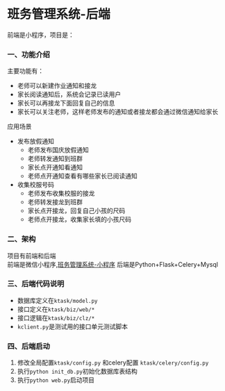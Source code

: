 # 班务管理系统-后端
前端是小程序，项目是：

### 一、功能介绍
主要功能有：
* 老师可以新建作业通知和接龙
* 家长阅读通知后，系统会记录已读用户
* 家长可以再接龙下面回复自己的信息
* 家长可以关注老师，这样老师发布的通知或者接龙都会通过微信通知给家长

应用场景
* 发布放假通知
    * 老师发布国庆放假通知
    * 老师转发通知到班群
    * 家长点开通知看通知
    * 老师点开通知查看有哪些家长已阅读通知
* 收集校服号码
    * 老师发布收集校服的接龙
    * 老师转发接龙到班群
    * 家长点开接龙，回复自己小孩的尺码
    * 老师点开接龙，收集家长填的小孩尺码

### 二、架构

项目有前端和后端  
前端是微信小程序,[班务管理系统-小程序](https://github.com/KevinLu10/bwtask_wxa)
后端是Python+Flask+Celery+Mysql

### 三、后端代码说明

* 数据库定义在`ktask/model.py`
* 接口定义在`ktask/biz/web/*`
* 接口逻辑在`ktask/biz/clz/*`
* `kclient.py`是测试用的接口单元测试脚本

### 四、后端启动

1. 修改全局配置`ktask/config.py` 和celery配置 `ktask/celery/config.py`
2. 执行`python init_db.py`初始化数据库表结构
3. 执行`python web.py`启动项目